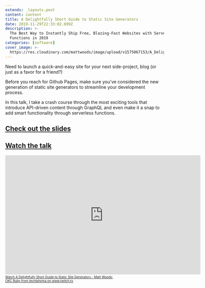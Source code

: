 ```yaml
---
extends: _layouts.post
content: content
title: A Delightfully Short Guide to Static Site Generators
date: 2019-11-29T22:33:02.699Z
description: >-
  The Best Way to Instantly Ship Free, Blazing-Fast Websites with Serverless
  Functions in 2019
categories: [software]
cover_image: >-
  https://res.cloudinary.com/mattwoods/image/upload/v1575067153/A_Delightfully_Short_Guide_to_Static_Site_Generators_-_Cover_yf70f6.jpg
---
```


Need to launch a quick-and-easy site for your next side-project, blog (or just as a favor for a friend?)

Before you reach for Github Pages, make sure you've considered the new generation of static site generators to streamline your development process.

In this talk, I take a crash course through the most exciting tools that introduce API-driven content through GraphQL and even make it a snap to add smart functionality through serverless functions.

## [Check out the slides](https://speakerdeck.com/matopher/a-delightfully-short-guide-to-static-site-generators?slide=3)

<script async class="speakerdeck-embed" data-id="26e585c4968941bd86de01cf0ae585c4" data-ratio="1.77777777777778" src="//speakerdeck.com/assets/embed.js"></script>

## [Watch the talk](https://www.twitch.tv/videos/511809323?t=00h24m52s)

<iframe src="https://player.twitch.tv/?autoplay=false&t=00h24m52s&video=v511809323" frameborder="0" allowfullscreen="true" scrolling="no" height="378" width="620"></iframe><a href="https://www.twitch.tv/videos/511809323?t=00h24m52s&tt_content=text_link&tt_medium=vod_embed" style="padding:2px 0px 4px; display:block; width:345px; font-weight:normal; font-size:10px; text-decoration:underline;">Watch A Delightfully Short Guide to Static Site Generators - Matt Woods: OKC Ruby from techlahoma on www.twitch.tv</a>
